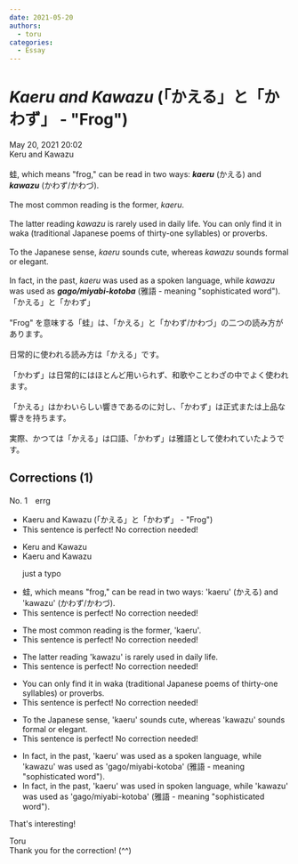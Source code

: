 ```yaml
---
date: 2021-05-20
authors:
  - toru
categories:
  - Essay
---
```


<h1 id="subject_show"><strong><em>Kaeru and Kawazu</strong></em> (「かえる」と「かわず」 - "Frog")</h1>
<div class="date">May 20, 2021 20:02</div>
<div id="post"><div id="body_show_ori">
Keru and Kawazu<br/><br/>蛙, which means "frog," can be read in two ways: <strong><em>kaeru</em></strong> (かえる) and <strong><em>kawazu</em></strong> (かわず/かわづ).<br/><br/>The most common reading is the former, <em>kaeru</em>.<br/><br/>The latter reading <em>kawazu</em> is rarely used in daily life. You can only find it in waka (traditional Japanese poems of thirty-one syllables) or proverbs.<br/><br/>To the Japanese sense, <em>kaeru</em> sounds cute, whereas <em>kawazu</em> sounds formal or elegant.<br/><br/>In fact, in the past, <em>kaeru</em> was used as a spoken language, while <em>kawazu</em> was used as <strong><em>gago/miyabi-kotoba</em></strong> (雅語 - meaning "sophisticated word").
</div></div>

<!-- more -->

<div id="post_ja"><div id="body_show_mo">
「かえる」と「かわず」<br/><br/>"Frog" を意味する「蛙」は、「かえる」と「かわず/かわづ」の二つの読み方があります。<br/><br/>日常的に使われる読み方は「かえる」です。<br/><br/>「かわず」は日常的にはほとんど用いられず、和歌やことわざの中でよく使われます。<br/><br/>「かえる」はかわいらしい響きであるのに対し、「かわず」は正式または上品な響きを持ちます。<br/><br/>実際、かつては「かえる」は口語、「かわず」は雅語として使われていたようです。
</div></div>

## Corrections (1)
<div id="block"><div class="first_name"> No. 1　<span class="just_name">errg</span></div><div id="block2">
<ul class="correction_field">
<li class="incorrect">Kaeru and Kawazu (「かえる」と「かわず」 - "Frog")</li>
<li class="corrected perfect">This sentence is perfect! No correction needed!</li>
</ul>
<ul class="correction_field">
<li class="incorrect">Keru and Kawazu</li>
<li class="corrected correct">
K<span class="f_blue">a</span>eru and Kawazu
<p class="correction_comment">just a typo</p>
</li>
</ul>
<ul class="correction_field">
<li class="incorrect">蛙, which means "frog," can be read in two ways: 'kaeru' (かえる) and 'kawazu' (かわず/かわづ).</li>
<li class="corrected perfect">This sentence is perfect! No correction needed!</li>
</ul>
<ul class="correction_field">
<li class="incorrect">The most common reading is the former, 'kaeru'.</li>
<li class="corrected perfect">This sentence is perfect! No correction needed!</li>
</ul>
<ul class="correction_field">
<li class="incorrect">The latter reading 'kawazu' is rarely used in daily life.</li>
<li class="corrected perfect">This sentence is perfect! No correction needed!</li>
</ul>
<ul class="correction_field">
<li class="incorrect">You can only find it in waka (traditional Japanese poems of thirty-one syllables) or proverbs.</li>
<li class="corrected perfect">This sentence is perfect! No correction needed!</li>
</ul>
<ul class="correction_field">
<li class="incorrect">To the Japanese sense, 'kaeru' sounds cute, whereas 'kawazu' sounds formal or elegant.</li>
<li class="corrected perfect">This sentence is perfect! No correction needed!</li>
</ul>
<ul class="correction_field">
<li class="incorrect">In fact, in the past, 'kaeru' was used as a spoken language, while 'kawazu' was used as 'gago/miyabi-kotoba' (雅語 - meaning "sophisticated word").</li>
<li class="corrected correct">
In fact, in the past, 'kaeru' was used <span class="f_blue">in</span> spoken language, while 'kawazu' was used as 'gago/miyabi-kotoba' (雅語 - meaning "sophisticated word").
</li>
</ul>
<p class="comment_small">
 That's interesting!
</p>

</div><div class="name"><span class="just_name">Toru</span><br>
Thank you for the correction! (^^)
</div>
</div>
